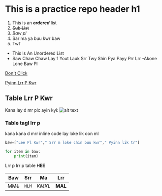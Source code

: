 # This is a practice repo header h1

1. This is an **_ordered_** list
  1. ~~Sub List~~
  1. *Baw pl*
1. Sar ma ya buu kwr baw
1. TwT

- This Is An Unordered List
- Saw Chaw Chaw Lay 1 Yout Lauk Srr Twy Shin Pya Payy Prr Lrr
  -Akone Lone Baw Pl

[Don't Click](https://papertoilet.com)

[Pyinn Lrr P Kwr](https://chatgpt.com "My Sayar's Website")

## Table Lrr P Kwr

Kana lay d mr pic ayin kyi:
![alt text][kway]

[kway]: https://pleated-jeans.com/wp-content/uploads/2024/11/nostalgic-doge-memes-8.jpg


 
### Table tagl lrr p


kana kana d mrr inline code lay loke lik oon ml



```python
baw=["Lee Pl Kwr"," Srr m loke chin buu kwr"," Pyinn lik tr"]

for item in baw:
	print(item)
```

Lrr p lrr p table **HEE**


Baw | Srr | Ma | Lrr
--- | --- | ---| --- |
~~MML~~ | `NLM` | *KMKL* | **MAL**|

